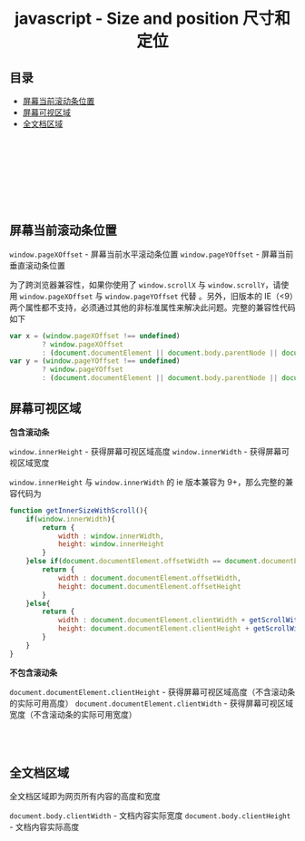 # <div align="center">javascript - Size and position 尺寸和定位</div>

## 目录

- [屏幕当前滚动条位置](#屏幕当前滚动条位置)
- [屏幕可视区域](#屏幕可视区域)
- [全文档区域](#全文档区域)




<br><br><br><br><br><br><br>


## 屏幕当前滚动条位置

`window.pageXOffset` - 屏幕当前水平滚动条位置
`window.pageYOffset` - 屏幕当前垂直滚动条位置

为了跨浏览器兼容性，如果你使用了 `window.scrollX` 与 `window.scrollY`，请使用 `window.pageXOffset` 与 `window.pageYOffset` 代替 。另外，旧版本的 IE（<9）两个属性都不支持，必须通过其他的非标准属性来解决此问题。完整的兼容性代码如下

```js
var x = (window.pageXOffset !== undefined)
        ? window.pageXOffset
        : (document.documentElement || document.body.parentNode || document.body).scrollLeft
var y = (window.pageYOffset !== undefined)
        ? window.pageYOffset
        : (document.documentElement || document.body.parentNode || document.body).scrollTop
```

## 屏幕可视区域

**包含滚动条**

`window.innerHeight` - 获得屏幕可视区域高度
`window.innerWidth` - 获得屏幕可视区域宽度

`window.innerHeight` 与 `window.innerWidth` 的 ie 版本兼容为 9+，那么完整的兼容代码为

```js
function getInnerSizeWithScroll(){
    if(window.innerWidth){
        return {
            width : window.innerWidth,
            height: window.innerHeight
        }
    }else if(document.documentElement.offsetWidth == document.documentElement.clientWidth){
        return {
            width : document.documentElement.offsetWidth,
            height: document.documentElement.offsetHeight
        }
    }else{
        return {
            width : document.documentElement.clientWidth + getScrollWith(),
            height: document.documentElement.clientHeight + getScrollWith()
        }
    }
}
```

**不包含滚动条**

`document.documentElement.clientHeight` - 获得屏幕可视区域高度（不含滚动条的实际可用高度）
`document.documentElement.clientWidth` - 获得屏幕可视区域宽度（不含滚动条的实际可用宽度）

<br><br>

## 全文档区域

全文档区域即为网页所有内容的高度和宽度

`document.body.clientWidth` - 文档内容实际宽度
`document.body.clientHeight` - 文档内容实际高度

